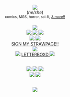 <div align='center'> 
  <p><img src='https://media.tenor.com/QNmcwfqtP3UAAAAi/spidermancap.gif'

 <br> ‎(<i>he/she</i>)
 <br> <sup>comics, MGS, horror, sci-fi,</sup> <sup><a href="https://rentry.co/spikespiegels">& more!!</a> </sup>


  <p><img src='https://media1.tenor.com/m/R3aiUvL-kdoAAAAC/memes-meme.gif'>
  <br> <img src='https://external-media.spacehey.net/media/sYk0v5bD7IZO23ZnRaCZNR1_GhtyG3LzM8ElJEHQ77P8=/https://i.ibb.co/JxmP0SL/EATPANT.png'> <img src='https://images-wixmp-ed30a86b8c4ca887773594c2.wixmp.com/f/2f49d35a-a065-4514-8da2-51a2b80ac7ab/d3jpkcm-70526f0e-d940-4289-8198-5cc5dc806555.gif?token=eyJ0eXAiOiJKV1QiLCJhbGciOiJIUzI1NiJ9.eyJzdWIiOiJ1cm46YXBwOjdlMGQxODg5ODIyNjQzNzNhNWYwZDQxNWVhMGQyNmUwIiwiaXNzIjoidXJuOmFwcDo3ZTBkMTg4OTgyMjY0MzczYTVmMGQ0MTVlYTBkMjZlMCIsIm9iaiI6W1t7InBhdGgiOiJcL2ZcLzJmNDlkMzVhLWEwNjUtNDUxNC04ZGEyLTUxYTJiODBhYzdhYlwvZDNqcGtjbS03MDUyNmYwZS1kOTQwLTQyODktODE5OC01Y2M1ZGM4MDY1NTUuZ2lmIn1dXSwiYXVkIjpbInVybjpzZXJ2aWNlOmZpbGUuZG93bmxvYWQiXX0.kFH8dnYFN6Ow7WwtXJmhGdu-Ow9eZTEPhJdpHAAzHm0'> <img src='https://images-wixmp-ed30a86b8c4ca887773594c2.wixmp.com/f/0a5f7df0-27c4-484c-b9f1-92e3d31405de/d2psch5-7502baa3-2c9c-4bc0-a7b2-f5cd258fa094.png?token=eyJ0eXAiOiJKV1QiLCJhbGciOiJIUzI1NiJ9.eyJzdWIiOiJ1cm46YXBwOjdlMGQxODg5ODIyNjQzNzNhNWYwZDQxNWVhMGQyNmUwIiwiaXNzIjoidXJuOmFwcDo3ZTBkMTg4OTgyMjY0MzczYTVmMGQ0MTVlYTBkMjZlMCIsIm9iaiI6W1t7InBhdGgiOiJcL2ZcLzBhNWY3ZGYwLTI3YzQtNDg0Yy1iOWYxLTkyZTNkMzE0MDVkZVwvZDJwc2NoNS03NTAyYmFhMy0yYzljLTRiYzAtYTdiMi1mNWNkMjU4ZmEwOTQucG5nIn1dXSwiYXVkIjpbInVybjpzZXJ2aWNlOmZpbGUuZG93bmxvYWQiXX0.ltbpal4nOZppHBOZx4EQ3bb7Kylq-yAnksto3pxUt5s'>
<br> <img src='https://images-wixmp-ed30a86b8c4ca887773594c2.wixmp.com/f/4a8e1a7f-a6ce-4238-841a-4fad9976df80/d2mijhv-a5364968-a0bc-4839-afa4-88656ef9b865.png/v1/fill/w_99,h_56,q_80,strp/otacon_stamp_by_metalshadowoverlord_d2mijhv-fullview.jpg?token=eyJ0eXAiOiJKV1QiLCJhbGciOiJIUzI1NiJ9.eyJzdWIiOiJ1cm46YXBwOjdlMGQxODg5ODIyNjQzNzNhNWYwZDQxNWVhMGQyNmUwIiwiaXNzIjoidXJuOmFwcDo3ZTBkMTg4OTgyMjY0MzczYTVmMGQ0MTVlYTBkMjZlMCIsIm9iaiI6W1t7ImhlaWdodCI6Ijw9NTYiLCJwYXRoIjoiXC9mXC80YThlMWE3Zi1hNmNlLTQyMzgtODQxYS00ZmFkOTk3NmRmODBcL2QybWlqaHYtYTUzNjQ5NjgtYTBiYy00ODM5LWFmYTQtODg2NTZlZjliODY1LnBuZyIsIndpZHRoIjoiPD05OSJ9XV0sImF1ZCI6WyJ1cm46c2VydmljZTppbWFnZS5vcGVyYXRpb25zIl19.JBGqPz1j33EI_peK_QO8wM_cr-VFqW0tD5_-pdu3cQM'> <img src='https://images-wixmp-ed30a86b8c4ca887773594c2.wixmp.com/f/80b7acf5-7770-4d7c-91a2-1a7f2cbc344d/d2t792z-a9258663-61b5-465b-8e4c-b9004fcbd8eb.gif?token=eyJ0eXAiOiJKV1QiLCJhbGciOiJIUzI1NiJ9.eyJzdWIiOiJ1cm46YXBwOjdlMGQxODg5ODIyNjQzNzNhNWYwZDQxNWVhMGQyNmUwIiwiaXNzIjoidXJuOmFwcDo3ZTBkMTg4OTgyMjY0MzczYTVmMGQ0MTVlYTBkMjZlMCIsIm9iaiI6W1t7InBhdGgiOiJcL2ZcLzgwYjdhY2Y1LTc3NzAtNGQ3Yy05MWEyLTFhN2YyY2JjMzQ0ZFwvZDJ0Nzkyei1hOTI1ODY2My02MWI1LTQ2NWItOGU0Yy1iOTAwNGZjYmQ4ZWIuZ2lmIn1dXSwiYXVkIjpbInVybjpzZXJ2aWNlOmZpbGUuZG93bmxvYWQiXX0.wx4uH_lc265BnMJFZvX_GO0bTNnA-g2YZA_aSJQ76Yw'>
<br><a href="https://otakuconvention.straw.page/">SIGN MY STRAWPAGE!!</a>   
  <br> <img src='https://i.imgur.com/IFOt7GI.png'>
<br><img src='https://64.media.tumblr.com/e1e6e5ba9a0ae3feabe0bc105d521487/5f720c672d107c45-85/s75x75_c1/2d7883eccfb66aca98b4c5cfb32e180bd84629ef.gifv'> <a href="https://letterboxd.com/rodiimus/">LETTERBOXD </a>  <img src='https://64.media.tumblr.com/e1e6e5ba9a0ae3feabe0bc105d521487/5f720c672d107c45-85/s75x75_c1/2d7883eccfb66aca98b4c5cfb32e180bd84629ef.gifv'> </a>

<br> <img src='https://twitchcoded.neocities.org/home%20images/blinkies/bttf.gif'> <img src='https://images-wixmp-ed30a86b8c4ca887773594c2.wixmp.com/f/dbd06e6e-b313-4acc-80d7-2f76026c8171/dfs5jhz-41945487-878a-4e4d-b14d-d6103da66089.gif?token=eyJ0eXAiOiJKV1QiLCJhbGciOiJIUzI1NiJ9.eyJzdWIiOiJ1cm46YXBwOjdlMGQxODg5ODIyNjQzNzNhNWYwZDQxNWVhMGQyNmUwIiwiaXNzIjoidXJuOmFwcDo3ZTBkMTg4OTgyMjY0MzczYTVmMGQ0MTVlYTBkMjZlMCIsIm9iaiI6W1t7InBhdGgiOiJcL2ZcL2RiZDA2ZTZlLWIzMTMtNGFjYy04MGQ3LTJmNzYwMjZjODE3MVwvZGZzNWpoei00MTk0NTQ4Ny04NzhhLTRlNGQtYjE0ZC1kNjEwM2RhNjYwODkuZ2lmIn1dXSwiYXVkIjpbInVybjpzZXJ2aWNlOmZpbGUuZG93bmxvYWQiXX0.zRdUq8-NkIbeSumsJ4zHoI3itFIX-0PCaCqElaHS31A'> <img src='https://images-wixmp-ed30a86b8c4ca887773594c2.wixmp.com/f/9f2170ea-b4e7-4f8e-b25b-ee1965edae3c/dd5ffg6-a34596e8-d27e-4864-910e-0dd6fded6f8c.gif?token=eyJ0eXAiOiJKV1QiLCJhbGciOiJIUzI1NiJ9.eyJzdWIiOiJ1cm46YXBwOjdlMGQxODg5ODIyNjQzNzNhNWYwZDQxNWVhMGQyNmUwIiwiaXNzIjoidXJuOmFwcDo3ZTBkMTg4OTgyMjY0MzczYTVmMGQ0MTVlYTBkMjZlMCIsIm9iaiI6W1t7InBhdGgiOiJcL2ZcLzlmMjE3MGVhLWI0ZTctNGY4ZS1iMjViLWVlMTk2NWVkYWUzY1wvZGQ1ZmZnNi1hMzQ1OTZlOC1kMjdlLTQ4NjQtOTEwZS0wZGQ2ZmRlZDZmOGMuZ2lmIn1dXSwiYXVkIjpbInVybjpzZXJ2aWNlOmZpbGUuZG93bmxvYWQiXX0.TK-tsMEOOXIBN6gibZBRsKvIOUT-M4IJQ0nRGErrZT4'>
<br> <img src='https://images-wixmp-ed30a86b8c4ca887773594c2.wixmp.com/f/c3ef2508-134f-4f8a-ad4d-5d53cf1cabba/dh19odm-fa0481b1-e344-4fc2-91f1-99d44697ad00.gif?token=eyJ0eXAiOiJKV1QiLCJhbGciOiJIUzI1NiJ9.eyJzdWIiOiJ1cm46YXBwOjdlMGQxODg5ODIyNjQzNzNhNWYwZDQxNWVhMGQyNmUwIiwiaXNzIjoidXJuOmFwcDo3ZTBkMTg4OTgyMjY0MzczYTVmMGQ0MTVlYTBkMjZlMCIsIm9iaiI6W1t7InBhdGgiOiJcL2ZcL2MzZWYyNTA4LTEzNGYtNGY4YS1hZDRkLTVkNTNjZjFjYWJiYVwvZGgxOW9kbS1mYTA0ODFiMS1lMzQ0LTRmYzItOTFmMS05OWQ0NDY5N2FkMDAuZ2lmIn1dXSwiYXVkIjpbInVybjpzZXJ2aWNlOmZpbGUuZG93bmxvYWQiXX0.-qxrlARMYgvXRHUS8DtUMBERJyPMknasCUdtHIVuyAU'> <img src='https://images-wixmp-ed30a86b8c4ca887773594c2.wixmp.com/f/7f07c132-6e55-4943-9bb7-dbef21458a42/dfor1gw-685c4126-61f8-4030-a5de-be08c139db1a.gif?token=eyJ0eXAiOiJKV1QiLCJhbGciOiJIUzI1NiJ9.eyJzdWIiOiJ1cm46YXBwOjdlMGQxODg5ODIyNjQzNzNhNWYwZDQxNWVhMGQyNmUwIiwiaXNzIjoidXJuOmFwcDo3ZTBkMTg4OTgyMjY0MzczYTVmMGQ0MTVlYTBkMjZlMCIsIm9iaiI6W1t7InBhdGgiOiJcL2ZcLzdmMDdjMTMyLTZlNTUtNDk0My05YmI3LWRiZWYyMTQ1OGE0MlwvZGZvcjFndy02ODVjNDEyNi02MWY4LTQwMzAtYTVkZS1iZTA4YzEzOWRiMWEuZ2lmIn1dXSwiYXVkIjpbInVybjpzZXJ2aWNlOmZpbGUuZG93bmxvYWQiXX0.bGDWzTQU8CSOM5xBVhChlt9azaFE_9VqEnqz-2D5R5s'>


  <br> <img src='https://i.imgur.com/86zxnx5.gif'>



